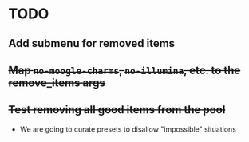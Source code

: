 # TODO


## Add submenu for removed items

## ~~Map `no-moogle-charms`, `no-illumina`, etc. to the remove_items args~~
## ~~Test removing all good items from the pool~~
- We are going to curate presets to disallow "impossible" situations
